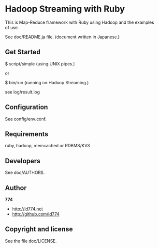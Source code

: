 Hadoop Streaming with Ruby
==========================

This is Map-Reduce framework with Ruby using Hadoop and the examples of use.

See doc/README.ja file.
(document written in Japanese.)


Get Started
-----------

$ script/simple (using UNIX pipes.)

or

$ bin/run (running on Hadoop Streaming.)

see
log/result.log


Configuration
-------------

See config/env.conf.


Requirements
------------

ruby,
hadoop,
memcached or RDBMS/KVS


Developers
----------

See doc/AUTHORS.


Author
------

**774**

+ http://id774.net
+ http://github.com/id774


Copyright and license
---------------------

See the file doc/LICENSE.


